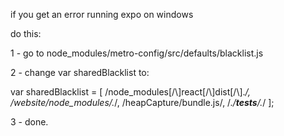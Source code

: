 if you get an error running expo on windows

do this:

1 - go to node_modules/metro-config/src/defaults/blacklist.js

2 - change var sharedBlacklist to:

var sharedBlacklist = [
  /node_modules[\/\\]react[\/\\]dist[\/\\].*/,
  /website\/node_modules\/.*/,
  /heapCapture\/bundle\.js/,
  /.*\/__tests__\/.*/
];

3 - done.